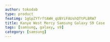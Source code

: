 ```yaml
---
author: tokodab
type: product
featimg: 1gGpZYfrftAWH_qUBYiFAUshQTtPLBRW7
title: Kanye West Mercy Samsung Galaxy S9 Case
tags: [samsung, galaxy, s9]
category: [samsung]
---
```


